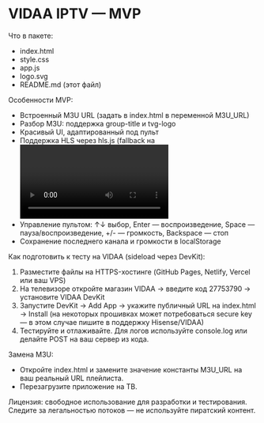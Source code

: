 
VIDAA IPTV — MVP
=================

Что в пакете:
- index.html
- style.css
- app.js
- logo.svg
- README.md (этот файл)

Особенности MVP:
- Встроенный M3U URL (задать в index.html в переменной M3U_URL)
- Разбор M3U: поддержка group-title и tvg-logo
- Красивый UI, адаптированный под пульт
- Поддержка HLS через hls.js (fallback на <video>)
- Управление пультом: ↑↓ выбор, Enter — воспроизведение, Space — пауза/воспроизведение, +/- — громкость, Backspace — стоп
- Сохранение последнего канала и громкости в localStorage

Как подготовить к тесту на VIDAA (sideload через DevKit):
1) Разместите файлы на HTTPS-хостинге (GitHub Pages, Netlify, Vercel или ваш VPS)
2) На телевизоре откройте магазин VIDAA -> введите код 27753790 -> установите VIDAA DevKit
3) Запустите DevKit -> Add App -> укажите публичный URL на index.html -> Install
   (на некоторых прошивках может потребоваться secure key — в этом случае пишите в поддержку Hisense/VIDAA)
4) Тестируйте и отлаживайте. Для логов используйте console.log или делайте POST на ваш сервер из кода.

Замена M3U:
- Откройте index.html и замените значение константы M3U_URL на ваш реальный URL плейлиста.
- Перезагрузите приложение на ТВ.

Лицензия: свободное использование для разработки и тестирования. Следите за легальностью потоков — не используйте пиратский контент.

